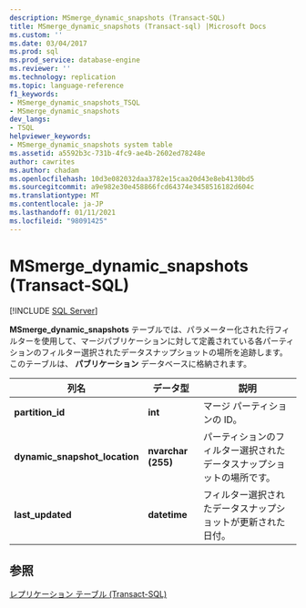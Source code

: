 ```yaml
---
description: MSmerge_dynamic_snapshots (Transact-SQL)
title: MSmerge_dynamic_snapshots (Transact-sql) |Microsoft Docs
ms.custom: ''
ms.date: 03/04/2017
ms.prod: sql
ms.prod_service: database-engine
ms.reviewer: ''
ms.technology: replication
ms.topic: language-reference
f1_keywords:
- MSmerge_dynamic_snapshots_TSQL
- MSmerge_dynamic_snapshots
dev_langs:
- TSQL
helpviewer_keywords:
- MSmerge_dynamic_snapshots system table
ms.assetid: a5592b3c-731b-4fc9-ae4b-2602ed78248e
author: cawrites
ms.author: chadam
ms.openlocfilehash: 10d3e082032daa3782e15caa20d43e8eb4130bd5
ms.sourcegitcommit: a9e982e30e458866fcd64374e3458516182d604c
ms.translationtype: MT
ms.contentlocale: ja-JP
ms.lasthandoff: 01/11/2021
ms.locfileid: "98091425"
---
```

# <a name="msmerge_dynamic_snapshots-transact-sql"></a>MSmerge_dynamic_snapshots (Transact-SQL)
[!INCLUDE [SQL Server](../../includes/applies-to-version/sqlserver.md)]

  **MSmerge_dynamic_snapshots** テーブルでは、パラメーター化された行フィルターを使用して、マージパブリケーションに対して定義されている各パーティションのフィルター選択されたデータスナップショットの場所を追跡します。 このテーブルは、 **パブリケーション** データベースに格納されます。  
  
|列名|データ型|説明|  
|-----------------|---------------|-----------------|  
|**partition_id**|**int**|マージ パーティションの ID。|  
|**dynamic_snapshot_location**|**nvarchar (255)**|パーティションのフィルター選択されたデータスナップショットの場所です。|  
|**last_updated**|**datetime**|フィルター選択されたデータスナップショットが更新された日付。|  
  
## <a name="see-also"></a>参照  
 [レプリケーション テーブル &#40;Transact-SQL&#41;](../../relational-databases/system-tables/replication-tables-transact-sql.md)  
  
  
